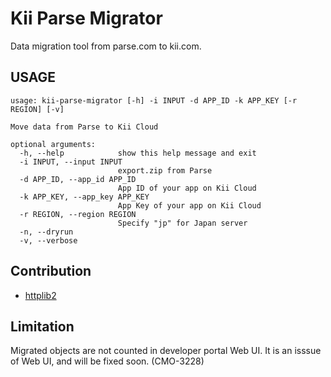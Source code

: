 # Kii Parse Migrator

Data migration tool from parse.com to kii.com.

## USAGE

```
usage: kii-parse-migrator [-h] -i INPUT -d APP_ID -k APP_KEY [-r REGION] [-v]

Move data from Parse to Kii Cloud

optional arguments:
  -h, --help            show this help message and exit
  -i INPUT, --input INPUT
                        export.zip from Parse
  -d APP_ID, --app_id APP_ID
                        App ID of your app on Kii Cloud
  -k APP_KEY, --app_key APP_KEY
                        App Key of your app on Kii Cloud
  -r REGION, --region REGION
                        Specify "jp" for Japan server
  -n, --dryrun
  -v, --verbose
```

## Contribution

*   [httplib2](https://code.google.com/p/httplib2/)


## Limitation

Migrated objects are not counted in developer portal Web UI.  It is an isssue
of Web UI, and will be fixed soon.  (CMO-3228)
